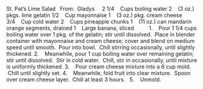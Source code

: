 St. Pat’s Lime Salad
 
From:  Gladys
 
 
2 1/4    Cups boiling water
2    (3 oz.) pkgs. lime gelatin
1/2    Cup mayonnaise
1    (3 oz.) pkg. cream cheese
3/4    Cup cold water
2    Cups pineapple chunks
1    (11 oz.) can mandarin orange segments, drained
1    Large banana, sliced
    
 
 
1.    Pour 1 1/4 cups boiling water over 1 pkg. of the gelatin; stir until dissolved.  Place in blender container with mayonnaise and cream cheese; cover and blend on medium speed until smooth.  Pour into bowl.  Chill stirring occasionally, until slightly thickened.
2.    Meanwhile, pour 1 cup boiling water over remaining gelatin; stir until dissolved.  Stir in cold water.  Chill, stir in occasionally, until mixture is uniformly thickened.
3.    Pour cream cheese mixture into a 6 cup mold.  Chill until slightly set.
4.    Meanwhile, fold fruit into clear mixture.  Spoon over cream cheese layer.  Chill at least 3 hours.  
5.    Unmold.
